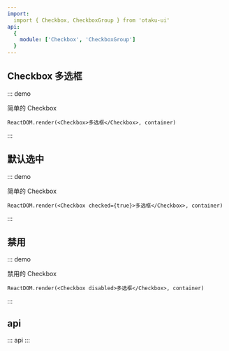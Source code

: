 ```yaml
---
import: 
  import { Checkbox, CheckboxGroup } from 'otaku-ui'
api:
  {
    module: ['Checkbox', 'CheckboxGroup']
  }
---
```




## Checkbox 多选框

::: demo

简单的 Checkbox

```tsx
ReactDOM.render(<Checkbox>多选框</Checkbox>, container)
```
:::

## 默认选中

::: demo

简单的 Checkbox

```tsx
ReactDOM.render(<Checkbox checked={true}>多选框</Checkbox>, container)
```
:::

## 禁用

::: demo

禁用的 Checkbox

```tsx
ReactDOM.render(<Checkbox disabled>多选框</Checkbox>, container)
```
:::


## api

::: api
:::